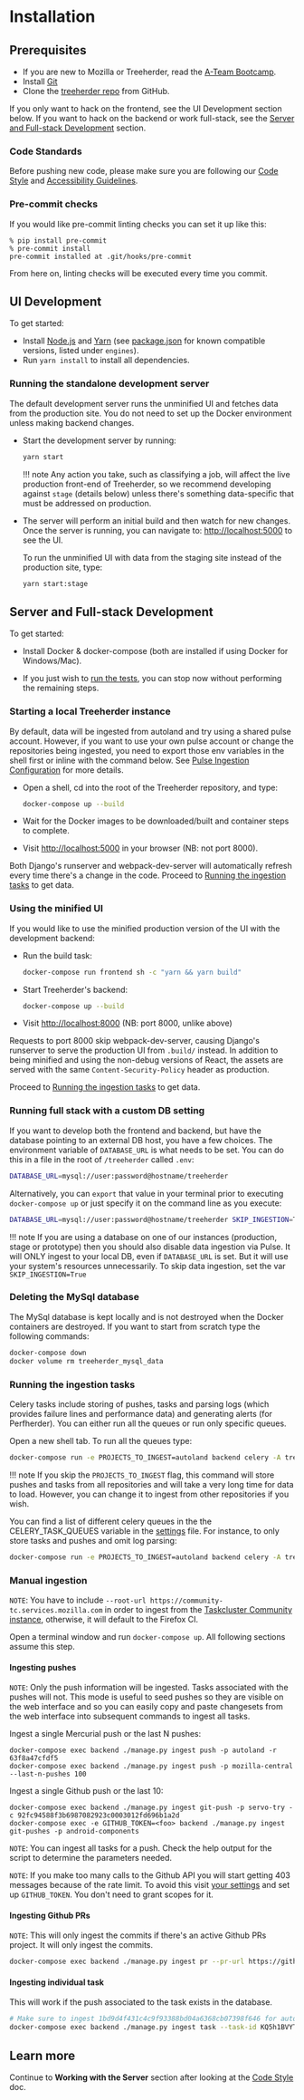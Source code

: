 # Installation

## Prerequisites

- If you are new to Mozilla or Treeherder, read the [A-Team Bootcamp].
- Install [Git]
- Clone the [treeherder repo] from GitHub.

If you only want to hack on the frontend, see the UI Development section below. If you want to hack on the backend or work full-stack, see the [Server and Full-stack Development](#server-and-full-stack-development) section.

### Code Standards

Before pushing new code, please make sure you are following our [Code Style](code_style.md#ui) and [Accessibility Guidelines](accessibility.md).

### Pre-commit checks

If you would like pre-commit linting checks you can set it up like this:

```console
% pip install pre-commit
% pre-commit install
pre-commit installed at .git/hooks/pre-commit
```

From here on, linting checks will be executed every time you commit.

## UI Development

To get started:

- Install [Node.js] and [Yarn] (see [package.json] for known compatible versions, listed under `engines`).
- Run `yarn install` to install all dependencies.

### Running the standalone development server

The default development server runs the unminified UI and fetches data from the
production site. You do not need to set up the Docker environment unless making backend changes.

- Start the development server by running:

  ```bash
  yarn start
  ```

  <!-- prettier-ignore -->
  !!! note
      Any action you take, such as classifying a job, will affect the live production
      front-end of Treeherder, so we recommend developing against `stage` (details below)
      unless there's something data-specific that must be addressed on production.

- The server will perform an initial build and then watch for new changes. Once the server is running, you can navigate to: <http://localhost:5000> to see the UI.

  To run the unminified UI with data from the staging site instead of the production site, type:

  ```bash
  yarn start:stage
  ```

## Server and Full-stack Development

To get started:

- Install Docker & docker-compose (both are installed if using Docker for Windows/Mac).

- If you just wish to [run the tests](backend_tasks.md#running-the-tests),
  you can stop now without performing the remaining steps.

### Starting a local Treeherder instance

By default, data will be ingested from autoland and try using a shared pulse account. However, if you want to use your own pulse account or change the repositories being ingested, you need to
export those env variables in the shell first or inline with the command below. See [Pulse Ingestion Configuration](pulseload.md#pulse-ingestion-configuration) for more details.

- Open a shell, cd into the root of the Treeherder repository, and type:

  ```bash
  docker-compose up --build
  ```

- Wait for the Docker images to be downloaded/built and container steps to complete.

- Visit <http://localhost:5000> in your browser (NB: not port 8000).

Both Django's runserver and webpack-dev-server will automatically refresh every time there's a change in the code.
Proceed to [Running the ingestion tasks](#running-the-ingestion-tasks) to get data.

### Using the minified UI

If you would like to use the minified production version of the UI with the development backend:

- Run the build task:

  ```bash
  docker-compose run frontend sh -c "yarn && yarn build"
  ```

- Start Treeherder's backend:

  ```bash
  docker-compose up --build
  ```

- Visit <http://localhost:8000> (NB: port 8000, unlike above)

Requests to port 8000 skip webpack-dev-server, causing Django's runserver to serve the
production UI from `.build/` instead. In addition to being minified and using the
non-debug versions of React, the assets are served with the same `Content-Security-Policy`
header as production.

Proceed to [Running the ingestion tasks](#running-the-ingestion-tasks) to get data.

### Running full stack with a custom DB setting

If you want to develop both the frontend and backend, but have the database pointing to
an external DB host, you have a few choices. The environment variable of `DATABASE_URL`
is what needs to be set. You can do this in a file in the root of `/treeherder` called
`.env`:

```bash
DATABASE_URL=mysql://user:password@hostname/treeherder
```

Alternatively, you can `export` that value in your terminal prior to executing
`docker-compose up` or just specify it on the command line as you execute:

```bash
DATABASE_URL=mysql://user:password@hostname/treeherder SKIP_INGESTION=True docker-compose up
```

<!-- prettier-ignore -->
!!! note
    If you are using a database on one of our instances (production, stage or prototype) then
    you should also disable data ingestion via Pulse.  It will ONLY ingest to your local DB,
    even if `DATABASE_URL` is set.  But it will use your system's resources unnecessarily.
    To skip data ingestion, set the var `SKIP_INGESTION=True`

### Deleting the MySql database

The MySql database is kept locally and is not destroyed when the Docker containers are destroyed.
If you want to start from scratch type the following commands:

```bash
docker-compose down
docker volume rm treeherder_mysql_data
```

### Running the ingestion tasks

Celery tasks include storing of pushes, tasks and parsing logs (which provides failure lines and performance data) and generating alerts (for Perfherder). You can either run all the queues or run only specific queues.

Open a new shell tab. To run all the queues type:

```bash
docker-compose run -e PROJECTS_TO_INGEST=autoland backend celery -A treeherder worker --concurrency 1
```

<!-- prettier-ignore -->
!!! note
    If you skip the `PROJECTS_TO_INGEST` flag, this command will store pushes and tasks from all repositories and will take a very long time for data to load. However, you can change it to ingest from other repositories if you wish.

You can find a list of different celery queues in the the CELERY_TASK_QUEUES variable in the [settings] file. For instance, to
only store tasks and pushes and omit log parsing:

```bash
docker-compose run -e PROJECTS_TO_INGEST=autoland backend celery -A treeherder worker -Q store_pulse_tasks,store_pulse_pushes --concurrency 1
```

### Manual ingestion

`NOTE`: You have to include `--root-url https://community-tc.services.mozilla.com` in order to ingest from the [Taskcluster Community instance](https://community-tc.services.mozilla.com), otherwise, it will default to the Firefox CI.

Open a terminal window and run `docker-compose up`. All following sections assume this step.

#### Ingesting pushes

`NOTE`: Only the push information will be ingested. Tasks
associated with the pushes will not. This mode is useful to seed pushes so
they are visible on the web interface and so you can easily copy and paste
changesets from the web interface into subsequent commands to ingest all tasks.

Ingest a single Mercurial push or the last N pushes:

```console
docker-compose exec backend ./manage.py ingest push -p autoland -r 63f8a47cfdf5
docker-compose exec backend ./manage.py ingest push -p mozilla-central --last-n-pushes 100
```

Ingest a single Github push or the last 10:

```console
docker-compose exec backend ./manage.py ingest git-push -p servo-try -c 92fc94588f3b6987082923c0003012fd696b1a2d
docker-compose exec -e GITHUB_TOKEN=<foo> backend ./manage.py ingest git-pushes -p android-components
```

`NOTE`: You can ingest all tasks for a push. Check the help output for the script to determine the
parameters needed.

`NOTE`: If you make too many calls to the Github API you will start getting 403 messages because of the rate limit.
To avoid this visit [your settings](https://github.com/settings/tokens) and set up `GITHUB_TOKEN`. You don't need
to grant scopes for it.

#### Ingesting Github PRs

`NOTE`: This will only ingest the commits if there's an active Github PRs project. It will only ingest the commits.

```bash
docker-compose exec backend ./manage.py ingest pr --pr-url https://github.com/mozilla-mobile/android-components/pull/4821
```

#### Ingesting individual task

This will work if the push associated to the task exists in the database.

```bash
# Make sure to ingest 1bd9d4f431c4c9f93388bd04a6368cb07398f646 for autoland first
docker-compose exec backend ./manage.py ingest task --task-id KQ5h1BVYTBy_XT21wFpLog
```

## Learn more

Continue to **Working with the Server** section after looking at the [Code Style](code_style.md) doc.

[a-team bootcamp]: https://ateam-bootcamp.readthedocs.io
[git]: https://git-scm.com
[treeherder repo]: https://github.com/mozilla/treeherder
[jest]: https://jestjs.io/docs/en/tutorial-react
[node.js]: https://nodejs.org/en/download/current/
[yarn]: https://yarnpkg.com/en/docs/install
[package.json]: https://github.com/mozilla/treeherder/blob/master/package.json
[eslint]: https://eslint.org
[settings]: https://github.com/mozilla/treeherder/blob/master/treeherder/config/settings.py#L318
